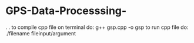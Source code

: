 # GPS-Data-Processsing-
.
.
to compile cpp file on terminal do: g++  gsp.cpp -o gsp
to run cpp file do: ./filename fileinput/argument
